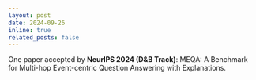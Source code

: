 ```yaml
---
layout: post
date: 2024-09-26
inline: true
related_posts: false
---
```


One paper accepted by **NeurIPS 2024 (D&B Track)**: MEQA: A Benchmark for Multi-hop Event-centric Question Answering with Explanations.
